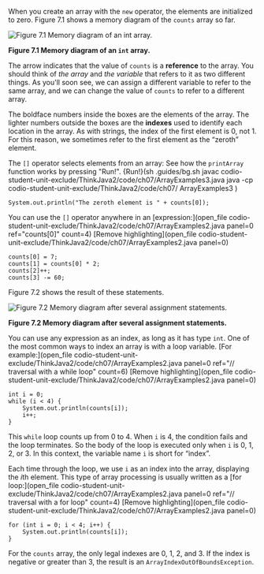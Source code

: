 When you create an array with the `new` operator, the elements are initialized to zero. Figure 7.1 shows a memory diagram of the `counts` array so far.

![Figure 7.1 Memory diagram of an `int` array.](figs/array.jpg)

**Figure 7.1 Memory diagram of an `int` array.**


The arrow indicates that the value of `counts` is a **reference** to the array. You should think of *the array* and *the variable* that refers to it as two different things. As you'll soon see, we can assign a different variable to refer to the same array, and we can change the value of `counts` to refer to a different array.


The boldface numbers inside the boxes are the elements of the array. The lighter numbers outside the boxes are the **indexes** used to identify each location in the array. As with strings, the index of the first element is 0, not 1. For this reason, we sometimes refer to the first element as the “zeroth” element.

The `[]` operator selects elements from an array: See how the `printArray` function works by pressing "Run!".
{Run!}(sh .guides/bg.sh javac codio-student-unit-exclude/ThinkJava2/code/ch07/ArrayExamples3.java java -cp codio-student-unit-exclude/ThinkJava2/code/ch07/ ArrayExamples3 )


```code
System.out.println("The zeroth element is " + counts[0]);
```

You can use the `[]` operator anywhere in an [expression:](open_file codio-student-unit-exclude/ThinkJava2/code/ch07/ArrayExamples2.java panel=0 ref="counts[0]" count=4)
[Remove highlighting](open_file codio-student-unit-exclude/ThinkJava2/code/ch07/ArrayExamples2.java panel=0)


```code
counts[0] = 7;
counts[1] = counts[0] * 2;
counts[2]++;
counts[3] -= 60;
```

Figure 7.2 shows the result of these statements.

![Figure 7.2 Memory diagram after several assignment statements.](figs/array2.jpg)

**Figure 7.2 Memory diagram after several assignment statements.**

You can use any expression as an index, as long as it has type `int`. One of the most common ways to index an array is with a loop variable. [For example:](open_file codio-student-unit-exclude/ThinkJava2/code/ch07/ArrayExamples2.java panel=0 ref="// traversal with a while loop" count=6)
[Remove highlighting](open_file codio-student-unit-exclude/ThinkJava2/code/ch07/ArrayExamples2.java panel=0)


```code
int i = 0;
while (i < 4) {
    System.out.println(counts[i]);
    i++;
}
```

This `while` loop counts up from 0 to 4. When `i` is 4, the condition fails and the loop terminates. So the body of the loop is executed only when `i` is 0, 1, 2, or 3. In this context, the variable name `i` is short for “index”.


Each time through the loop, we use `i` as an index into the array, displaying the $i$th element. This type of array processing is usually written as a [for loop:](open_file codio-student-unit-exclude/ThinkJava2/code/ch07/ArrayExamples2.java panel=0 ref="// traversal with a for loop" count=4)
[Remove highlighting](open_file codio-student-unit-exclude/ThinkJava2/code/ch07/ArrayExamples2.java panel=0)


```code
for (int i = 0; i < 4; i++) {
    System.out.println(counts[i]);
}
```


For the `counts` array, the only legal indexes are 0, 1, 2, and 3. If the index is negative or greater than 3, the result is an `ArrayIndexOutOfBoundsException`.